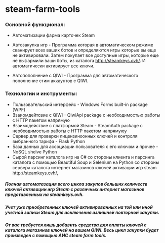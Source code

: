 # steam-farm-tools

### Основной функционал:

* Автоматизации фарма карточек Steam

* Автозакупка игр - Программа которая в автоматическом режиме сканирует всех ваших ботов и определяются игры которые вы еще не активировали. Затем покупает все доступные игры, которые еще не выфармили ваши боты, из каталога http://steamkeys.ovh/. И автоматически активирует все ключи.

* Автопополнение c QIWI - Программа для автоматического пополнение стим аккаунтов с QIWI.

### Технологии и инструменты:
* Пользовательский интерфейс - Windows Forms built-in package (WPF)
* Взаиомдейтсвие с QIWI - QiwiApi package с необходимостью работы с HTTP пакетом напрямую
* Взаимодействие с платформой Steam - SteamAuth package с необходимостью работы с HTTP пакетом напрямуюу
* Сервер для проверки лицензиноонных ключей и контроля выбранного тарифа - Flask Python
* База данных для ассоциации пользователя с его ключом и прочее - NoSQL shelve Python
* Сырой парсинг каталога игр на C# со стороны клиента и парсинга каталога с помощью Beautiful Soup и Selenium на Python со стороны сервера каталога интернет магазинов ключей активации игр steam http://steamkeys.ovh/, 

##### Полная автоматазация всего цикла закупов больших количеств ключей активации игр Steam с различных интернет магазинов представленных на steamkeys.ovh. 

##### Учет уже приобретенных ключей активированных на той или иной учетной записи Steam для исключения излишней повторной закупки. 

##### От вас требуется лишь добавить средства для оплаты ключей с каталога магазинов ключей на вашем QIWI. Весь цикл закупки будет произведен с помощью АИС steam farm tools.
